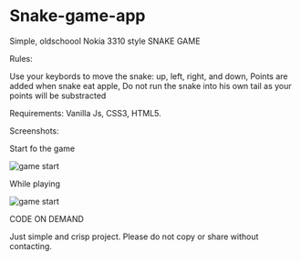 # Snake-game-app

Simple, oldschoool Nokia 3310 style SNAKE GAME

Rules:

Use your keybords to move the snake: up, left, right, and down, Points are added when snake eat apple, Do not run the snake into his own tail as your points will be substracted

Requirements: Vanilla Js, CSS3, HTML5.

Screenshots:

Start fo the game

![game start](https://github.com/MTrawinska/Memory-Game-Basic/blob/master/static/img/1.png)

While playing

![game start](https://github.com/MTrawinska/Memory-Game-Basic/blob/master/static/img/1.png)

CODE ON DEMAND 

Just simple and crisp project. Please do not copy or share without contacting.
